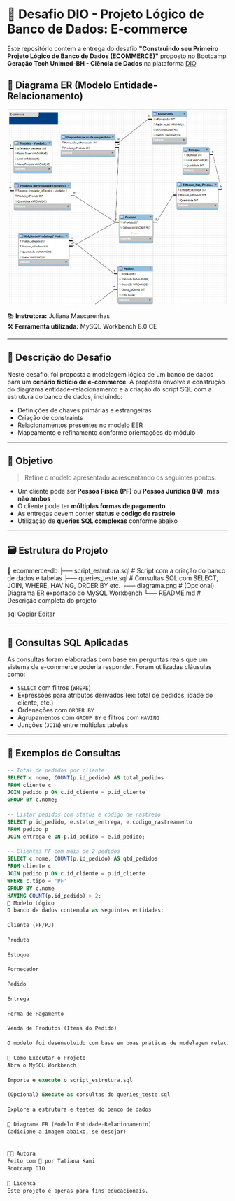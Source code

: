 # 🛒 Desafio DIO - Projeto Lógico de Banco de Dados: E-commerce

Este repositório contém a entrega do desafio **"Construindo seu Primeiro Projeto Lógico de Banco de Dados (ECOMMERCE)"** proposto no Bootcamp **Geração Tech Unimed-BH - Ciência de Dados** na plataforma [DIO](https://www.dio.me/).



## 📸 Diagrama ER (Modelo Entidade-Relacionamento)

![Diagrama ER](MD.png)


📚 **Instrutora:** Juliana Mascarenhas  
🛠️ **Ferramenta utilizada:** MySQL Workbench 8.0 CE

---

## 📌 Descrição do Desafio

Neste desafio, foi proposta a modelagem lógica de um banco de dados para um **cenário fictício de e-commerce**. A proposta envolve a construção do diagrama entidade-relacionamento e a criação do script SQL com a estrutura do banco de dados, incluindo:

- Definições de chaves primárias e estrangeiras
- Criação de constraints
- Relacionamentos presentes no modelo EER
- Mapeamento e refinamento conforme orientações do módulo

---

## 🎯 Objetivo

> Refine o modelo apresentado acrescentando os seguintes pontos:

- Um cliente pode ser **Pessoa Física (PF)** ou **Pessoa Jurídica (PJ)**, **mas não ambos**
- O cliente pode ter **múltiplas formas de pagamento**
- As entregas devem conter **status** e **código de rastreio**
- Utilização de **queries SQL complexas** conforme abaixo

---

## 🗃️ Estrutura do Projeto

📁 ecommerce-db
├── script_estrutura.sql # Script com a criação do banco de dados e tabelas
├── queries_teste.sql # Consultas SQL com SELECT, JOIN, WHERE, HAVING, ORDER BY etc.
├── diagrama.png # (Opcional) Diagrama ER exportado do MySQL Workbench
└── README.md # Descrição completa do projeto

sql
Copiar
Editar

---

## 🔎 Consultas SQL Aplicadas

As consultas foram elaboradas com base em perguntas reais que um sistema de e-commerce poderia responder. Foram utilizadas cláusulas como:

- `SELECT` com filtros (`WHERE`)
- Expressões para atributos derivados (ex: total de pedidos, idade do cliente, etc.)
- Ordenações com `ORDER BY`
- Agrupamentos com `GROUP BY` e filtros com `HAVING`
- Junções (`JOIN`) entre múltiplas tabelas

---

## 🧪 Exemplos de Consultas

```sql
-- Total de pedidos por cliente
SELECT c.nome, COUNT(p.id_pedido) AS total_pedidos
FROM cliente c
JOIN pedido p ON c.id_cliente = p.id_cliente
GROUP BY c.nome;

-- Listar pedidos com status e código de rastreio
SELECT p.id_pedido, e.status_entrega, e.codigo_rastreamento
FROM pedido p
JOIN entrega e ON p.id_pedido = e.id_pedido;

-- Clientes PF com mais de 2 pedidos
SELECT c.nome, COUNT(p.id_pedido) AS qtd_pedidos
FROM cliente c
JOIN pedido p ON c.id_cliente = p.id_cliente
WHERE c.tipo = 'PF'
GROUP BY c.nome
HAVING COUNT(p.id_pedido) > 2;
🧱 Modelo Lógico
O banco de dados contempla as seguintes entidades:

Cliente (PF/PJ)

Produto

Estoque

Fornecedor

Pedido

Entrega

Forma de Pagamento

Venda de Produtos (Itens do Pedido)

O modelo foi desenvolvido com base em boas práticas de modelagem relacional, respeitando integridade referencial e normalização.

🚀 Como Executar o Projeto
Abra o MySQL Workbench

Importe e execute o script_estrutura.sql

(Opcional) Execute as consultas do queries_teste.sql

Explore a estrutura e testes do banco de dados

📸 Diagrama ER (Modelo Entidade-Relacionamento)
(adicione a imagem abaixo, se desejar)


👩‍💻 Autora
Feito com 💙 por Tatiana Kami
Bootcamp DIO

📎 Licença
Este projeto é apenas para fins educacionais.